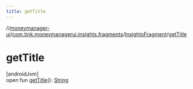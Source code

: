 ```yaml
---
title: getTitle
---
```

//[moneymanager-ui](../../../index.html)/[com.tink.moneymanagerui.insights.fragments](../index.html)/[InsightsFragment](index.html)/[getTitle](get-title.html)



# getTitle



[androidJvm]\
open fun [getTitle](get-title.html)(): [String](https://kotlinlang.org/api/latest/jvm/stdlib/kotlin/-string/index.html)




